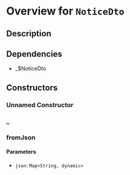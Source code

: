 # Overview for `NoticeDto`

## Description



## Dependencies

- _$NoticeDto

## Constructors

### Unnamed Constructor


### _


### fromJson


#### Parameters

- `json`: `Map<String, dynamic>`
